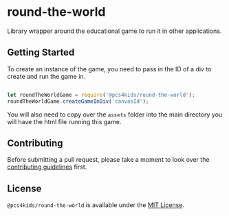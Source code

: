 # round-the-world

Library wrapper around the educational game to run it in other applications.

## Getting Started

To create an instance of the game, you need to pass in the ID of a div to create and run the game in.

```js

let roundTheWorldGame = require('@pcs4kids/round-the-world');
roundTheWorldGame.createGameInDiv('canvasId');

```

You will also need to copy over the `assets` folder into the main directory you will have the html file running this game.

## Contributing

Before submitting a pull request, please take a moment to look over the [contributing guidelines](CONTRIBUTING.md) first.

## License

`@pcs4kids/round-the-world` is available under the [MIT License](https://opensource.org/licenses/MIT).

